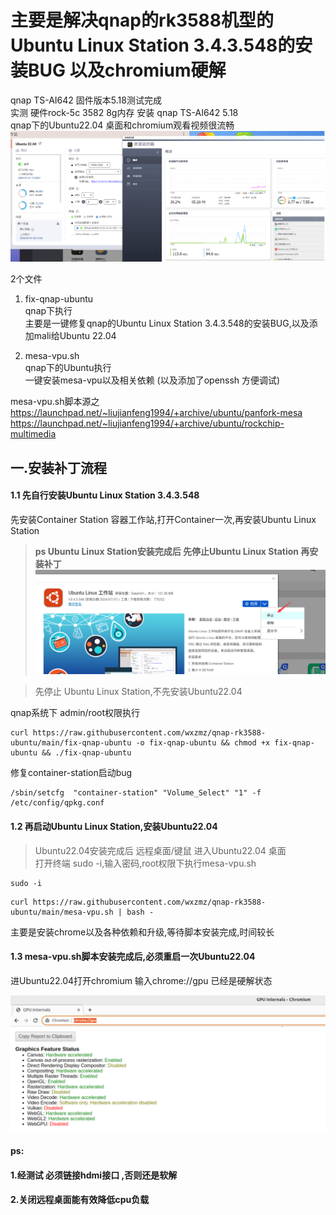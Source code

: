 # 主要是解决qnap的rk3588机型的Ubuntu Linux Station 3.4.3.548的安装BUG 以及chromium硬解
qnap TS-AI642 固件版本5.18测试完成   
实测 硬件rock-5c 3582 8g内存 安装 qnap TS-AI642 5.18  
qnap下的Ubuntu22.04 桌面和chromium观看视频很流畅  
![all](https://github.com/wxzmz/qnap-rk3588-ubuntu/blob/main/jpeg/all.jpg)   

2个文件

1. fix-qnap-ubuntu  
qnap下执行  
主要是一键修复qnap的Ubuntu Linux Station 3.4.3.548的安装BUG,以及添加mali给Ubuntu 22.04  

2. mesa-vpu.sh      
qnap下的Ubuntu执行  
一键安装mesa-vpu以及相关依赖 (以及添加了openssh 方便调试)  

mesa-vpu.sh脚本源之  
https://launchpad.net/~liujianfeng1994/+archive/ubuntu/panfork-mesa  
https://launchpad.net/~liujianfeng1994/+archive/ubuntu/rockchip-multimedia

## 一.安装补丁流程
####  1.1 先自行安装Ubuntu Linux Station 3.4.3.548  

先安装Container Station 容器工作站,打开Container一次,再安装Ubuntu Linux Station  

>**ps Ubuntu Linux Station安装完成后 先停止Ubuntu Linux Station 再安装补丁**   
![stop](https://github.com/wxzmz/qnap-rk3588-ubuntu/blob/main/jpeg/stop.jpg)  

>先停止 Ubuntu Linux Station,不先安装Ubuntu22.04

qnap系统下 admin/root权限执行

```Shell 
curl https://raw.githubusercontent.com/wxzmz/qnap-rk3588-ubuntu/main/fix-qnap-ubuntu -o fix-qnap-ubuntu && chmod +x fix-qnap-ubuntu && ./fix-qnap-ubuntu
```

修复container-station启动bug  
```Shell 
/sbin/setcfg  "container-station" "Volume_Select" "1" -f /etc/config/qpkg.conf
```

>
  
#### 1.2 再启动Ubuntu Linux Station,安装Ubuntu22.04  
>Ubuntu22.04安装完成后 远程桌面/键鼠 进入Ubuntu22.04 桌面  
打开终端 sudo -i,输入密码,root权限下执行mesa-vpu.sh  
>

```Shell 
sudo -i  
```

```Shell  
curl https://raw.githubusercontent.com/wxzmz/qnap-rk3588-ubuntu/main/mesa-vpu.sh | bash -  
```
  
主要是安装chrome以及各种依赖和升级,等待脚本安装完成,时间较长    

#### 1.3 mesa-vpu.sh脚本安装完成后,必须重启一次Ubuntu22.04
进Ubuntu22.04打开chromium 输入chrome://gpu
已经是硬解状态    

![chrom](https://github.com/wxzmz/qnap-rk3588-ubuntu/blob/main/jpeg/chrom.jpg)

#### ps:   
#### 1.经测试 必须链接hdmi接口 ,否则还是软解  
#### 2.关闭远程桌面能有效降低cpu负载  



